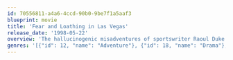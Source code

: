 ```yaml
---
id: 70556811-a4a6-4ccd-90b0-9be7f1a5aaf3
blueprint: movie
title: 'Fear and Loathing in Las Vegas'
release_date: '1998-05-22'
overview: 'The hallucinogenic misadventures of sportswriter Raoul Duke and his Samoan lawyer, Dr. Gonzo, on a three-day romp from Los Angeles to Las Vegas. Motoring across the Mojave Desert on the way to Sin City, Duke and his purple haze passenger ingest a cornucopia of drugs ranging from acid to ether.'
genres: '[{"id": 12, "name": "Adventure"}, {"id": 18, "name": "Drama"}, {"id": 35, "name": "Comedy"}]'
---
```

